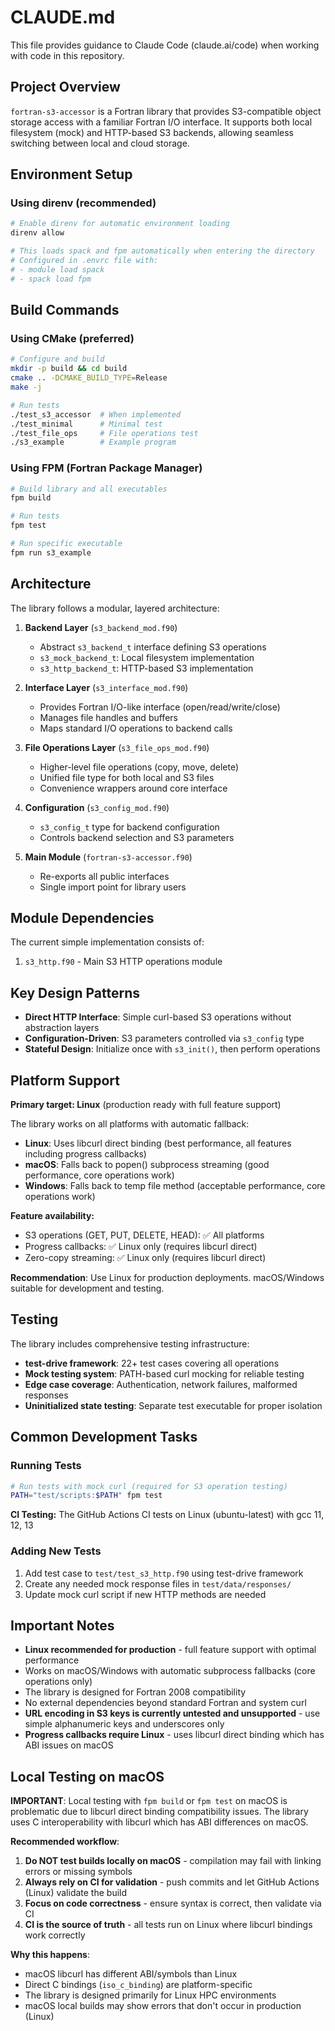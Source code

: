 # CLAUDE.md

This file provides guidance to Claude Code (claude.ai/code) when working with code in this repository.

## Project Overview

`fortran-s3-accessor` is a Fortran library that provides S3-compatible object storage access with a familiar Fortran I/O interface. It supports both local filesystem (mock) and HTTP-based S3 backends, allowing seamless switching between local and cloud storage.

## Environment Setup

### Using direnv (recommended)
```bash
# Enable direnv for automatic environment loading
direnv allow

# This loads spack and fpm automatically when entering the directory
# Configured in .envrc file with:
# - module load spack
# - spack load fpm
```

## Build Commands

### Using CMake (preferred)
```bash
# Configure and build
mkdir -p build && cd build
cmake .. -DCMAKE_BUILD_TYPE=Release
make -j

# Run tests
./test_s3_accessor  # When implemented
./test_minimal      # Minimal test
./test_file_ops     # File operations test
./s3_example        # Example program
```

### Using FPM (Fortran Package Manager)
```bash
# Build library and all executables
fpm build

# Run tests
fpm test

# Run specific executable
fpm run s3_example
```

## Architecture

The library follows a modular, layered architecture:

1. **Backend Layer** (`s3_backend_mod.f90`)
   - Abstract `s3_backend_t` interface defining S3 operations
   - `s3_mock_backend_t`: Local filesystem implementation
   - `s3_http_backend_t`: HTTP-based S3 implementation

2. **Interface Layer** (`s3_interface_mod.f90`)
   - Provides Fortran I/O-like interface (open/read/write/close)
   - Manages file handles and buffers
   - Maps standard I/O operations to backend calls

3. **File Operations Layer** (`s3_file_ops_mod.f90`)
   - Higher-level file operations (copy, move, delete)
   - Unified file type for both local and S3 files
   - Convenience wrappers around core interface

4. **Configuration** (`s3_config_mod.f90`)
   - `s3_config_t` type for backend configuration
   - Controls backend selection and S3 parameters

5. **Main Module** (`fortran-s3-accessor.f90`)
   - Re-exports all public interfaces
   - Single import point for library users

## Module Dependencies

The current simple implementation consists of:
1. `s3_http.f90` - Main S3 HTTP operations module

## Key Design Patterns

- **Direct HTTP Interface**: Simple curl-based S3 operations without abstraction layers
- **Configuration-Driven**: S3 parameters controlled via `s3_config` type
- **Stateful Design**: Initialize once with `s3_init()`, then perform operations

## Platform Support

**Primary target: Linux** (production ready with full feature support)

The library works on all platforms with automatic fallback:
- **Linux**: Uses libcurl direct binding (best performance, all features including progress callbacks)
- **macOS**: Falls back to popen() subprocess streaming (good performance, core operations work)
- **Windows**: Falls back to temp file method (acceptable performance, core operations work)

**Feature availability:**
- S3 operations (GET, PUT, DELETE, HEAD): ✅ All platforms
- Progress callbacks: ✅ Linux only (requires libcurl direct)
- Zero-copy streaming: ✅ Linux only (requires libcurl direct)

**Recommendation**: Use Linux for production deployments. macOS/Windows suitable for development and testing.

## Testing

The library includes comprehensive testing infrastructure:
- **test-drive framework**: 22+ test cases covering all operations
- **Mock testing system**: PATH-based curl mocking for reliable testing
- **Edge case coverage**: Authentication, network failures, malformed responses
- **Uninitialized state testing**: Separate test executable for proper isolation

## Common Development Tasks

### Running Tests

```bash
# Run tests with mock curl (required for S3 operation testing)
PATH="test/scripts:$PATH" fpm test
```

**CI Testing:**
The GitHub Actions CI tests on Linux (ubuntu-latest) with gcc 11, 12, 13

### Adding New Tests
1. Add test case to `test/test_s3_http.f90` using test-drive framework
2. Create any needed mock response files in `test/data/responses/`
3. Update mock curl script if new HTTP methods are needed

## Important Notes

- **Linux recommended for production** - full feature support with optimal performance
- Works on macOS/Windows with automatic subprocess fallbacks (core operations only)
- The library is designed for Fortran 2008 compatibility
- No external dependencies beyond standard Fortran and system curl
- **URL encoding in S3 keys is currently untested and unsupported** - use simple alphanumeric keys and underscores only
- **Progress callbacks require Linux** - uses libcurl direct binding which has ABI issues on macOS

## Local Testing on macOS

**IMPORTANT**: Local testing with `fpm build` or `fpm test` on macOS is problematic due to libcurl direct binding compatibility issues. The library uses C interoperability with libcurl which has ABI differences on macOS.

**Recommended workflow**:
1. **Do NOT test builds locally on macOS** - compilation may fail with linking errors or missing symbols
2. **Always rely on CI for validation** - push commits and let GitHub Actions (Linux) validate the build
3. **Focus on code correctness** - ensure syntax is correct, then validate via CI
4. **CI is the source of truth** - all tests run on Linux where libcurl bindings work correctly

**Why this happens**:
- macOS libcurl has different ABI/symbols than Linux
- Direct C bindings (`iso_c_binding`) are platform-specific
- The library is designed primarily for Linux HPC environments
- macOS local builds may show errors that don't occur in production (Linux)